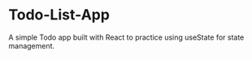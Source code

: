# Todo-List-App
A simple Todo app built with React to practice using useState for state management.
